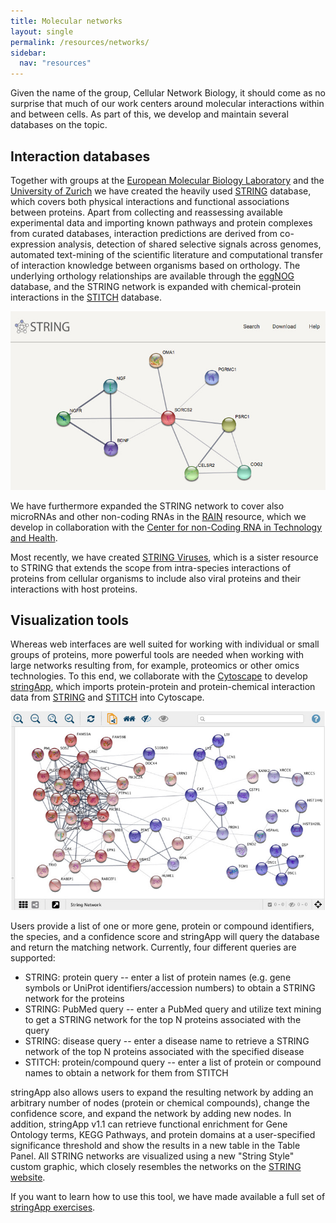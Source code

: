 ```yaml
---
title: Molecular networks
layout: single
permalink: /resources/networks/
sidebar:
  nav: "resources"
---
```

Given the name of the group, Cellular Network Biology, it should come as no surprise that much of our work centers around molecular interactions within and between cells. As part of this, we develop and maintain several databases on the topic.

## Interaction databases

Together with groups at the [European Molecular Biology Laboratory](https://www.embl.de/) and the [University of Zurich](https://www.uzh.ch/en.html) we have created the heavily used [STRING](https://string-db.org/) database, which covers both physical interactions and functional associations between proteins. Apart from collecting and reassessing available experimental data and importing known pathways and protein complexes from curated databases, interaction predictions are derived from co-expression analysis, detection of shared selective signals across genomes, automated text-mining of the scientific literature and computational transfer of interaction knowledge between organisms based on orthology. The underlying orthology relationships are available through the [eggNOG](http://eggnogdb.embl.de/) database, and the STRING network is expanded with chemical-protein interactions in the [STITCH](https://stitch-db.org/) database.

![STRING screenshot](resources_networks_string.jpg)

We have furthermore expanded the STRING network to cover also microRNAs and other non-coding RNAs in the [RAIN](https://rth.dk/resources/rain/) resource, which we develop in collaboration with the [Center for non-Coding RNA in Technology and Health](https://rth.dk/).

Most recently, we have created [STRING Viruses](http://viruses.string-db.org/), which is a sister resource to STRING that extends the scope from intra-species interactions of proteins from cellular organisms to include also viral proteins and their interactions with host proteins.

## Visualization tools

Whereas web interfaces are well suited for working with individual or small groups of proteins, more powerful tools are needed when working with large networks resulting from, for example, proteomics or other omics technologies. To this end, we collaborate with the [Cytoscape](http://cytoscape.org/) to develop [stringApp](http://apps.cytoscape.org/apps/stringapp), which imports protein-protein and protein-chemical interaction data from [STRING](https://string-db.org/) and [STITCH](http://stitch.embl.de/) into Cytoscape.

![stringApp screenshot](resources_networks_stringapp.jpg)

Users provide a list of one or more gene, protein or compound identifiers, the species, and a confidence score and stringApp will query the database and return the matching network. Currently, four different queries are supported:

* STRING: protein query -- enter a list of protein names (e.g. gene symbols or UniProt identifiers/accession numbers) to obtain a STRING network for the proteins
* STRING: PubMed query -- enter a PubMed query and utilize text mining to get a STRING network for the top N proteins associated with the query
* STRING: disease query -- enter a disease name to retrieve a STRING network of the top N proteins associated with the specified disease
* STITCH: protein/compound query -- enter a list of protein or compound names to obtain a network for them from STITCH

stringApp also allows users to expand the resulting network by adding an arbitrary number of nodes (protein or chemical compounds), change the confidence score, and expand the network by adding new nodes. In addition, stringApp v1.1 can retrieve functional enrichment for Gene Ontology terms, KEGG Pathways, and protein domains at a user-specified significance threshold and show the results in a new table in the Table Panel. All STRING networks are visualized using a new "String Style" custom graphic, which closely resembles the networks on the [STRING website](https://string-db.org/).

If you want to learn how to use this tool, we have made available a full set of [stringApp exercises](/training/stringapp/).
